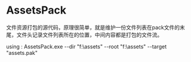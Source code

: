 AssetsPack
==========

文件资源打包的源代码，原理很简单，就是维护一份文件列表在pack文件的末尾，文件头记录文件列表所在的位置，中间内容都是打包的文件流。


using : AssetsPack.exe --dir "f:\assets" --root "f:\assets" --target "assets.pak"